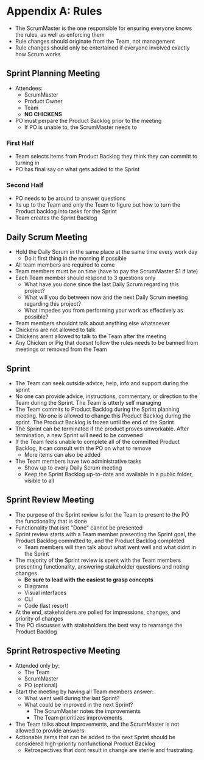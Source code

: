 # Appendix A: Rules

* The ScrumMaster is the one responsible for ensuring everyone knows the rules, as well as enforcing them
* Rule changes should originate from the Team, not management
* Rule changes should only be entertained if everyone involved exactly how Scrum works

## Sprint Planning Meeting

* Attendees:
  * ScrumMaster
  * Product Owner
  * Team
  * **NO CHICKENS**
* PO must perpare the Product Backlog prior to the meeting
  * If PO is unable to, the ScrumMaster needs to

### First Half

* Team selects items from Product Backlog they think they can committ to turning in
* PO has final say on what gets added to the Sprint

### Second Half

* PO needs to be around to answer questions
* Its up to the Team and only the Team to figure out how to turn the Product backlog into tasks for the Sprint
* Team creates the Sprint Backlog

## Daily Scrum Meeting

* Hold the Daily Scrum in the same place at the same time every work day
  * Do it first thing in the morning if possible
* All team members are required to come
* Team members must be on time (have to pay the ScrumMaster $1 if late)
* Each Team member should respond to 3 questions only
  * What have you done since the last Daily Scrum regarding this project?
  * What will you do between now and the next Daily Scrum meeting regarding this project?
  * What impedes you from performing your work as effectively as possible?
* Team members shouldnt talk about anything else whatsoever
* Chickens are not allowed to talk
* Chickens arent allowed to talk to the Team after the meeting
* Any Chicken or Pig that doesnt follow the rules needs to be banned from meetings or removed from the Team

## Sprint

* The Team can seek outside advice, help, info and support during the sprint
* No one can provide advice, instructions, commentary, or direction to the Team during the Sprint. The Team is utterly self managing
* The Team commits to Product Backlog during the Sprint planning meeting. No one is allowed to change this Product Backlog during the sprint. The Product Backlog is frozen until the end of the Sprint
* The Sprint can be terminated if the product proves unworkable. After termination, a new Sprint will need to be convened
* If the Team feels unable to complete all of the committed Product Backlog, it can consult with the PO on what to remove
  * More items can also be added
* The Team members have two administrative tasks
  * Show up to every Daily Scrum meeting
  * Keep the Sprint Backlog up-to-date and available in a public folder, visible to all

## Sprint Review Meeting

* The purpose of the Sprint review is for the Team to present to the PO the functionality that is done
* Functionality that isnt "Done" cannot be presented
* Sprint review starts with a Team member presenting the Sprint goal, the Product Backlog committed to, and the Product Backlog completed
  * Team members will then talk about what went well and what didnt in the Sprint
* The majority of the Sprint review is spent with the Team members presenting functionality, answering stakeholder questions and noting changes
  * **Be sure to lead with the easiest to grasp concepts**
  * Diagrams
  * Visual interfaces
  * CLI
  * Code (last resort)
* At the end, stakeholders are polled for impressions, changes, and priority of changes
* The PO discusses with stakeholders the best way to rearrange the Product Backlog

## Sprint Retrospective Meeting

* Attended only by:
  * The Team
  * ScrumMaster
  * PO (optional)
* Start the meeting by having all Team members answer:
  * What went well during the last Sprint?
  * What could be improved in the next Sprint?
    * The ScrumMaster notes the improvements
    * The Team prioritizes improvements
* The Team talks about improvements, and the ScrumMaster is not allowed to provide answers
* Actionable items that can be added to the next Sprint should be considered high-priority nonfunctional Product Backlog
  * Retrospectives that dont result in change are sterile and frustrating
